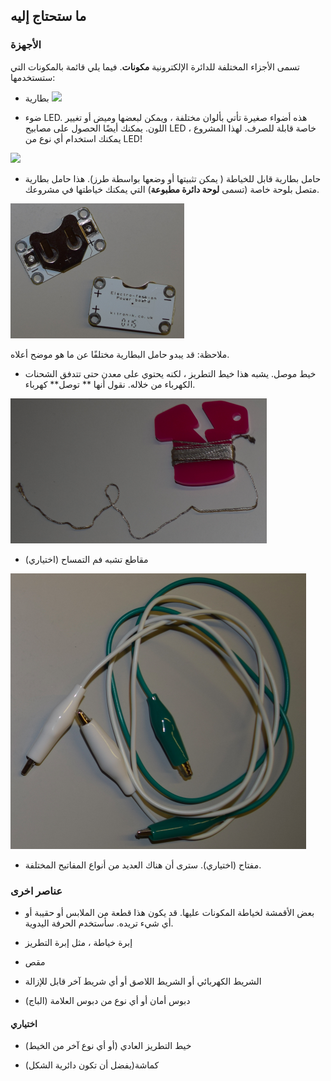 ## ما ستحتاج إليه

### الأجهزة

تسمى الأجزاء المختلفة للدائرة الإلكترونية **مكونات**. فيما يلي قائمة بالمكونات التي ستستخدمها:

+ بطارية ![](images/batteries.png)

+ ضوء LED. هذه أضواء صغيرة تأتي بألوان مختلفة ، ويمكن لبعضها وميض أو تغيير اللون. يمكنك أيضًا الحصول على مصابيح LED خاصة قابلة للصرف. لهذا المشروع ، يمكنك استخدام أي نوع من LED!

![](images/LEDs_mix.png)

+ حامل بطارية قابل للخياطة ( يمكن تثبيتها أو وضعها بواسطة طرز). هذا حامل بطارية متصل بلوحة خاصة (تسمى **لوحة دائرة مطبوعة**) التي يمكنك خياطتها في مشروعك.

![](images/battery_holders.png)

ملاحظة: قد يبدو حامل البطارية مختلفًا عن ما هو موضح أعلاه.

+ خيط موصل. يشبه هذا خيط التطريز ، لكنه يحتوي على معدن حتى تتدفق الشحنات الكهرباء من خلاله. نقول أنها ** توصل** كهرباء.

![](images/thread.png)

+ مقاطع تشبه فم التمساح (اختياري)

![](images/crocs.png)

+ مفتاح (اختياري). سترى أن هناك العديد من أنواع المفاتيح المختلفة.

### عناصر اخرى

+ بعض الأقمشة لخياطة المكونات عليها. قد يكون هذا قطعة من الملابس أو حقيبة أو أي شيء تريده. سأستخدم الحرفة اليدوية.

+ إبرة خياطة ، مثل إبرة التطريز

+ مقص

+ الشريط الكهربائي أو الشريط اللاصق أو أي شريط آخر قابل للإزالة

+ دبوس أمان أو أي نوع من دبوس العلامة (الباج)

#### اختياري

+ خيط التطريز العادي (أو أي نوع آخر من الخيط)

+ كماشة(يفضل أن تكون دائرية الشكل)
 
